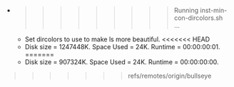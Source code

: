 * >>>>>>>>> Running inst-min-con-dircolors.sh ...
  * Set dircolors to use  to make ls more beautiful.
<<<<<<< HEAD
  * Disk size = 1247448K. Space Used = 24K. Runtime = 00:00:00:01.
=======
  * Disk size = 907324K. Space Used = 24K. Runtime = 00:00:00:00.
>>>>>>> refs/remotes/origin/bullseye
